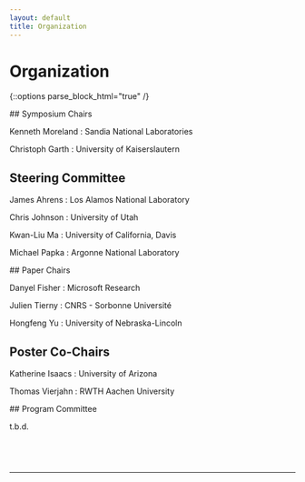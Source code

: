 ```yaml
---
layout: default
title: Organization
---
```


# Organization

{::options parse_block_html="true" /}

<div class="left">
## Symposium Chairs

Kenneth Moreland
: Sandia National Laboratories

Christoph Garth
: University of Kaiserslautern

## Steering Committee

James Ahrens
: Los Alamos National Laboratory

Chris Johnson
: University of Utah

Kwan-Liu Ma
: University of California, Davis

Michael Papka
: Argonne National Laboratory
</div>
<div class="right">
## Paper Chairs

Danyel Fisher
: Microsoft Research

Julien Tierny
: CNRS - Sorbonne Université

Hongfeng Yu
: University of Nebraska-Lincoln

## Poster Co-Chairs

Katherine Isaacs
: University of Arizona

Thomas Vierjahn
: RWTH Aachen University
</div>

<div class="left">
## Program Committee

t.b.d.
</div>
<div class="right">
<h2>&nbsp;</h2>
</div>

- - -